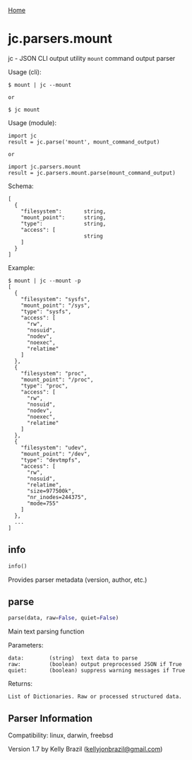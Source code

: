 [Home](https://kellyjonbrazil.github.io/jc/)

# jc.parsers.mount
jc - JSON CLI output utility `mount` command output parser

Usage (cli):

    $ mount | jc --mount

    or

    $ jc mount

Usage (module):

    import jc
    result = jc.parse('mount', mount_command_output)

    or

    import jc.parsers.mount
    result = jc.parsers.mount.parse(mount_command_output)

Schema:

    [
      {
        "filesystem":       string,
        "mount_point":      string,
        "type":             string,
        "access": [
                            string
        ]
      }
    ]

Example:

    $ mount | jc --mount -p
    [
      {
        "filesystem": "sysfs",
        "mount_point": "/sys",
        "type": "sysfs",
        "access": [
          "rw",
          "nosuid",
          "nodev",
          "noexec",
          "relatime"
        ]
      },
      {
        "filesystem": "proc",
        "mount_point": "/proc",
        "type": "proc",
        "access": [
          "rw",
          "nosuid",
          "nodev",
          "noexec",
          "relatime"
        ]
      },
      {
        "filesystem": "udev",
        "mount_point": "/dev",
        "type": "devtmpfs",
        "access": [
          "rw",
          "nosuid",
          "relatime",
          "size=977500k",
          "nr_inodes=244375",
          "mode=755"
        ]
      },
      ...
    ]


## info
```python
info()
```
Provides parser metadata (version, author, etc.)

## parse
```python
parse(data, raw=False, quiet=False)
```

Main text parsing function

Parameters:

    data:        (string)  text data to parse
    raw:         (boolean) output preprocessed JSON if True
    quiet:       (boolean) suppress warning messages if True

Returns:

    List of Dictionaries. Raw or processed structured data.

## Parser Information
Compatibility:  linux, darwin, freebsd

Version 1.7 by Kelly Brazil (kellyjonbrazil@gmail.com)
